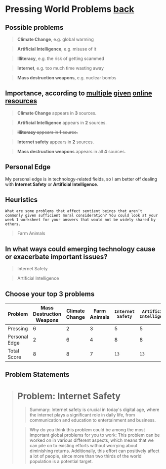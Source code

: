 # Pressing World Problems [back](https://tvoozmagnificent.github.io/NonTrivial/nontrivial.html)

## Possible problems

> **Climate Change**, e.g. global warming

> **Artificial Intelligence**, e.g. misuse of it

> **Illiteracy**, e.g. the risk of getting scammed

> **Internet**, e.g. too much time wasting away

> **Mass destruction weapons**, e.g. nuclear bombs

## Importance, according to [multiple](https://www.un.org/en/global-issues) [given](https://80000hours.org/problem-profiles/) [online](https://www.openphilanthropy.org/focus/) [resources](https://globalchallenges.org/global-risks/)

> **Climate Change** appears in **3** sources. 

> **Artificial Intelligence** appears in **2** sources. 

> ~~**Illiteracy** appears in **1** source.~~ 

> **Internet safety** appears in **2** sources. 

> **Mass destruction weapons** appears in all **4** sources. 

## Personal Edge

My personal edge is in technology-related fields, so I am better off dealing with **Internet Safety** or **Artificial Intelligence**. 

## Heuristics

```
What are some problems that affect sentient beings that aren’t commonly given sufficient moral consideration? You could look at your week 1 worksheet for your answers that would not be widely shared by others.
```

> Farm Animals

## In what ways could emerging technology cause or exacerbate important issues?

> Internet Safety

> Artificial Intelligence

## Choose your top 3 problems

Problem|Mass Destruction Weapons|Climate Change|Farm Animals|`Internet Safety`|`Artificial Intelligence`|`Illiteracy`
-|-|-|-|-|-|-
Pressing|6|2|3|5|5|4
Personal Edge|2|6|4|8|8|6
Total Score|8|8|7|`13`|`13`|`10`

## Problem Statements

> # Problem: Internet Safety
> > Summary: Internet safety is crucial in today's digital age, where the internet plays a significant role in daily life, from communication and education to entertainment and business. 
> 
> > Why do you think this problem could be among the most important global problems for you to work: This problem can be worked on in various different aspects, which means that we can pile on to existing efforts without worrying about diminishing returns. Additionally, this effort can positively affect a lot of people, since more than two thirds of the world population is a potential target. 


